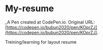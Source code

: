 # My-resume
 _A Pen created at CodePen.io. Original URL: [https://codepen.io/bubun2020/pen/KOprZJ](https://codepen.io/bubun2020/pen/KOprZJ).

 Treining/learning for layout resume